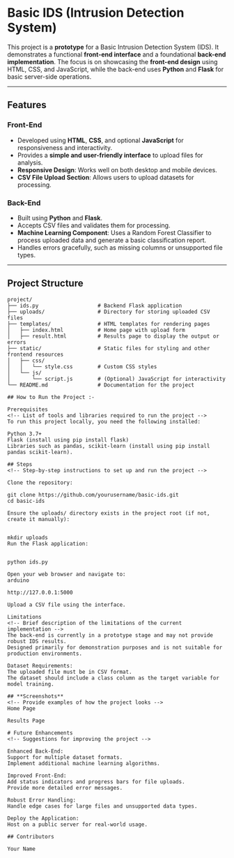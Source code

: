 # **Basic IDS (Intrusion Detection System)**  


This project is a **prototype** for a Basic Intrusion Detection System (IDS). It demonstrates a functional **front-end interface** and a foundational **back-end implementation**. The focus is on showcasing the **front-end design** using HTML, CSS, and JavaScript, while the back-end uses **Python** and **Flask** for basic server-side operations.  

---

## **Features**  

### **Front-End**  

 - Developed using **HTML**, **CSS**, and optional **JavaScript** for responsiveness and interactivity.  
- Provides a **simple and user-friendly interface** to upload files for analysis.  
- **Responsive Design**: Works well on both desktop and mobile devices.  
- **CSV File Upload Section**: Allows users to upload datasets for processing.  

### **Back-End**  
 
 - Built using **Python** and **Flask**.  
- Accepts CSV files and validates them for processing.  
- **Machine Learning Component**: Uses a Random Forest Classifier to process uploaded data and generate a basic classification report.  
- Handles errors gracefully, such as missing columns or unsupported file types.  

---

## **Project Structure**  

<!-- Explanation of the folder and file structure -->
```plaintext  
project/  
├── ids.py                   # Backend Flask application  
├── uploads/                 # Directory for storing uploaded CSV files  
├── templates/               # HTML templates for rendering pages  
│   ├── index.html           # Home page with upload form  
│   ├── result.html          # Results page to display the output or errors  
├── static/                  # Static files for styling and other frontend resources  
│   ├── css/  
│   │   └── style.css        # Custom CSS styles  
│   └── js/  
│       └── script.js        # (Optional) JavaScript for interactivity  
└── README.md                # Documentation for the project  

## How to Run the Project :- 

Prerequisites
<!-- List of tools and libraries required to run the project -->
To run this project locally, you need the following installed:

Python 3.7+
Flask (install using pip install flask)
Libraries such as pandas, scikit-learn (install using pip install pandas scikit-learn).

## Steps
<!-- Step-by-step instructions to set up and run the project -->

Clone the repository:

git clone https://github.com/yourusername/basic-ids.git  
cd basic-ids  

Ensure the uploads/ directory exists in the project root (if not, create it manually):


mkdir uploads  
Run the Flask application:


python ids.py  

Open your web browser and navigate to:
arduino

http://127.0.0.1:5000  

Upload a CSV file using the interface.

Limitations
<!-- Brief description of the limitations of the current implementation -->
The back-end is currently in a prototype stage and may not provide robust IDS results.
Designed primarily for demonstration purposes and is not suitable for production environments.

Dataset Requirements:
The uploaded file must be in CSV format.
The dataset should include a class column as the target variable for model training.

## **Screenshots**
<!-- Provide examples of how the project looks -->
Home Page

Results Page

# Future Enhancements
<!-- Suggestions for improving the project -->

Enhanced Back-End:
Support for multiple dataset formats.
Implement additional machine learning algorithms.

Improved Front-End:
Add status indicators and progress bars for file uploads.
Provide more detailed error messages.

Robust Error Handling:
Handle edge cases for large files and unsupported data types.

Deploy the Application:
Host on a public server for real-world usage.

## Contributors

Your Name 